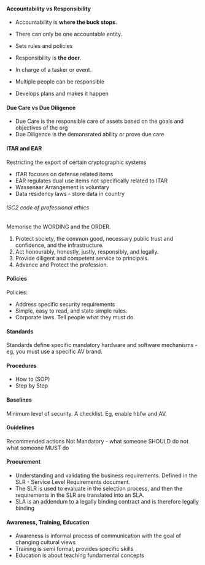 
#### Accountability vs Responsibility

- Accountability is **where the buck stops**.
- There can only be one accountable entity.
- Sets rules and policies

- Responsibility is **the doer**.
- In charge of a tasker or event.
- Multiple people can be responsible
- Develops plans and makes it happen

#### Due Care vs Due Diligence

- Due Care is the responsible care of assets based on the goals and objectives of the org
- Due Diligence is the demonsrated ability or prove due care
#### ITAR and EAR
Restricting the export of certain cryptographic systems

- ITAR focuses on defense related items
- EAR regulates dual use items not specifically related to ITAR
- Wassenaar Arrangement is voluntary 
- Data residency laws - store data in country

###### ISC2 code of professional ethics
Memorise the WORDING and the ORDER.
1. Protect society, the common good, necessary public trust and confidence, and the infrastructure.
2. Act honourably, honestly, justly, responsibly, and legally.
3. Provide diligent and competent service to principals.
4. Advance and Protect the profession.

#### Policies
Policies: 
- Address specific security requirements
- Simple, easy to read, and state simple rules.
- Corporate laws. Tell people what they must do.
#### Standards
Standards define specific mandatory hardware and software mechanisms - eg, you must use a specific AV brand.

#### Procedures
- How to  (SOP)
- Step by Step

#### Baselines

Minimum level of security. A checklist. Eg, enable hbfw and AV.

#### Guidelines
Recommended actions
Not Mandatory - what someone SHOULD do not what someone MUST do

#### Procurement
- Understanding and validating the business requirements. Defined in the SLR - Service Level Requirements document.
- The SLR is used to evaluate in the selection process, and then the requirements in the SLR are translated into an SLA.
- SLA is an addendum to a legally binding contract and is therefore legally binding

#### Awareness, Training, Education

- Awareness is informal process of communication with the goal of changing cultural views
- Training is semi formal, provides specific skills
- Education is about teaching fundamental concepts



